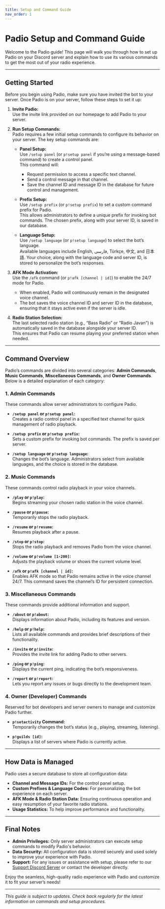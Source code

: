 ```yaml
---
title: Setup and Command Guide
nav_order: 1
---
```


# Padio Setup and Command Guide

Welcome to the Padio guide! This page will walk you through how to set up Padio on your Discord server and explain how to use its various commands to get the most out of your radio experience.

---

## Getting Started

Before you begin using Padio, make sure you have invited the bot to your server. Once Padio is on your server, follow these steps to set it up:

1. **Invite Padio:**  
   Use the invite link provided on our homepage to add Padio to your server.

2. **Run Setup Commands:**  
   Padio requires a few initial setup commands to configure its behavior on your server. The key setup commands are:
   - **Panel Setup:**  
     Use `/setup panel` (or `p!setup panel` if you’re using a message-based command) to create a control panel.  
     This command will:
     - Request permission to access a specific text channel.
     - Send a control message in that channel.
     - Save the channel ID and message ID in the database for future control and management.
     
   - **Prefix Setup:**  
     Use `/setup prefix` (or `p!setup prefix`) to set a custom command prefix for Padio.  
     This allows administrators to define a unique prefix for invoking bot commands. The chosen prefix, along with your server ID, is saved in our database.
     
   - **Language Setup:**  
     Use `/setup language` (or `p!setup language`) to select the bot’s language.  
     Available languages include English, فارسی, Türkçe, 中文, and 日本語. Your choice, along with the language code and server ID, is stored to personalize the bot’s responses.

3. **AFK Mode Activation:**  
   Use the `/afk` command (or `p!afk [channel | id]`) to enable the 24/7 mode for Padio.  
   - When enabled, Padio will continuously remain in the designated voice channel.
   - The bot saves the voice channel ID and server ID in the database, ensuring that it stays active even if the server is idle.

4. **Radio Station Selection:**  
   The last selected radio station (e.g., “Bass Radio” or “Radio Javan”) is automatically saved in the database alongside your server ID.  
   This ensures that Padio can resume playing your preferred station when needed.

---

## Command Overview

Padio’s commands are divided into several categories: **Admin Commands**, **Music Commands**, **Miscellaneous Commands**, and **Owner Commands**. Below is a detailed explanation of each category:

### 1. Admin Commands

These commands allow server administrators to configure Padio.

- **`/setup panel` or `p!setup panel`:**  
  Creates a radio control panel in a specified text channel for quick management of radio playback.
  
- **`/setup prefix` or `p!setup prefix`:**  
  Sets a custom prefix for invoking bot commands. The prefix is saved per server.
  
- **`/setup language` or `p!setup language`:**  
  Changes the bot’s language. Administrators select from available languages, and the choice is stored in the database.

### 2. Music Commands

These commands control radio playback in your voice channels.

- **`/play` or `p!play`:**  
  Begins streaming your chosen radio station in the voice channel.
  
- **`/pause` or `p!pause`:**  
  Temporarily stops the radio playback.
  
- **`/resume` or `p!resume`:**  
  Resumes playback after a pause.
  
- **`/stop` or `p!stop`:**  
  Stops the radio playback and removes Padio from the voice channel.
  
- **`/volume` or `p!volume [1-200]`:**  
  Adjusts the playback volume or shows the current volume level.
  
- **`/afk` or `p!afk [channel | id]`:**  
  Enables AFK mode so that Padio remains active in the voice channel 24/7. This command saves the channel’s ID for persistent connection.

### 3. Miscellaneous Commands

These commands provide additional information and support.

- **`/about` or `p!about`:**  
  Displays information about Padio, including its features and version.
  
- **`/help` or `p!help`:**  
  Lists all available commands and provides brief descriptions of their functionality.
  
- **`/invite` or `p!invite`:**  
  Provides the invite link for adding Padio to other servers.
  
- **`/ping` or `p!ping`:**  
  Displays the current ping, indicating the bot’s responsiveness.
  
- **`/report` or `p!report`:**  
  Lets you report any issues or bugs directly to the development team.

### 4. Owner (Developer) Commands

Reserved for bot developers and server owners to manage and customize Padio further.

- **`p!setactivity` Command:**  
  Temporarily changes the bot’s status (e.g., playing, streaming, listening).
  
- **`p!guilds [id]`:**  
  Displays a list of servers where Padio is currently active.

---

## How Data is Managed

Padio uses a secure database to store all configuration data:
- **Channel and Message IDs:** For the control panel setup.
- **Custom Prefixes & Language Codes:** For personalizing the bot experience on each server.
- **AFK Mode & Radio Station Data:** Ensuring continuous operation and easy resumption of your favorite radio stations.
- **Usage Statistics:** To help improve performance and functionality.

---

## Final Notes

- **Admin Privileges:** Only server administrators can execute setup commands to modify Padio's behavior.
- **Data Security:** All configuration data is stored securely and used solely to improve your experience with Padio.
- **Support:** For any issues or assistance with setup, please refer to our [Support Discord Server](https://discord.gg/AfkuXgCKAQ) or contact the developer directly.

Enjoy the seamless, high-quality radio experience with Padio and customize it to fit your server’s needs!

---

*This guide is subject to updates. Check back regularly for the latest information on commands and setup procedures.*
